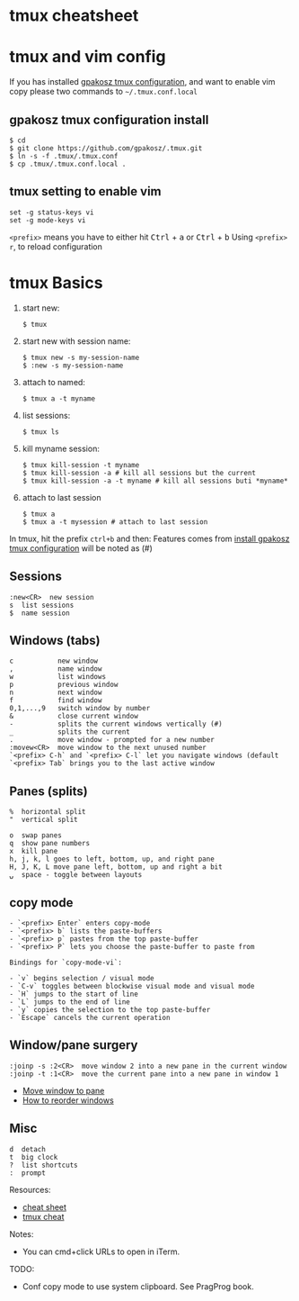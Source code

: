 # tmux cheatsheet

# tmux and vim config
If you has installed [gpakosz tmux configuration](https://github.com/gpakosz/.tmux#enabling-the-powerline-look), and want to enable vim copy
please two commands to `~/.tmux.conf.local`

## gpakosz tmux configuration install
```
$ cd
$ git clone https://github.com/gpakosz/.tmux.git
$ ln -s -f .tmux/.tmux.conf
$ cp .tmux/.tmux.conf.local .
```
## tmux setting to enable vim
```console
set -g status-keys vi
set -g mode-keys vi
```
`<prefix>` means you have to either hit <kbd>Ctrl</kbd> + <kbd>a</kbd> or <kbd>Ctrl</kbd> + <kbd>b</kbd>
Using `<prefix> r`, to reload configuration

# tmux Basics
1. start new:

    ```console
    $ tmux
    ```

2. start new with session name:

    ```console
    $ tmux new -s my-session-name
    $ :new -s my-session-name
    ```

3. attach to named:

    ```console
    $ tmux a -t myname
    ```

4. list sessions:

    ```console
    $ tmux ls
    ```
5. kill myname session:

    ```console
    $ tmux kill-session -t myname
    $ tmux kill-session -a # kill all sessions but the current
    $ tmux kill-session -a -t myname # kill all sessions buti *myname*
    ```
6. attach to last session
    ```
    $ tmux a
    $ tmux a -t mysession # attach to last session
    ```
In tmux, hit the prefix `ctrl+b` and then:
Features comes from [install gpakosz tmux configuration](https://github.com/gpakosz/.tmux#enabling-the-powerline-look) will be noted as (#)

## Sessions

    :new<CR>  new session
    s  list sessions
    $  name session

## Windows (tabs)

    c           new window
    ,           name window
    w           list windows
    p           previous window
    n           next window
    f           find window
    0,1,...,9   switch window by number
    &           close current window
    -           splits the current windows vertically (#)
    _           splits the current 
    .           move window - prompted for a new number
    :movew<CR>  move window to the next unused number
    `<prefix> C-h` and `<prefix> C-l` let you navigate windows (default
    `<prefix> Tab` brings you to the last active window

## Panes (splits)

    %  horizontal split
    "  vertical split
    
    o  swap panes
    q  show pane numbers
    x  kill pane
    h, j, k, l goes to left, bottom, up, and right pane
    H, J, K, L move pane left, bottom, up and right a bit
    ⍽  space - toggle between layouts
## copy mode

    - `<prefix> Enter` enters copy-mode
    - `<prefix> b` lists the paste-buffers
    - `<prefix> p` pastes from the top paste-buffer
    - `<prefix> P` lets you choose the paste-buffer to paste from

    Bindings for `copy-mode-vi`:

    - `v` begins selection / visual mode
    - `C-v` toggles between blockwise visual mode and visual mode
    - `H` jumps to the start of line
    - `L` jumps to the end of line
    - `y` copies the selection to the top paste-buffer
    - `Escape` cancels the current operation

## Window/pane surgery

    :joinp -s :2<CR>  move window 2 into a new pane in the current window
    :joinp -t :1<CR>  move the current pane into a new pane in window 1

* [Move window to pane](http://unix.stackexchange.com/questions/14300/tmux-move-window-to-pane)
* [How to reorder windows](http://superuser.com/questions/343572/tmux-how-do-i-reorder-my-windows)

## Misc

    d  detach
    t  big clock
    ?  list shortcuts
    :  prompt

Resources:

* [cheat sheet](http://cheat.errtheblog.com/s/tmux/)
* [tmux cheat](https://tmuxcheatsheet.com/?q=&hPP=100&idx=tmux_cheats&p=0&is_v=1)

Notes:

* You can cmd+click URLs to open in iTerm.

TODO:

* Conf copy mode to use system clipboard. See PragProg book.
